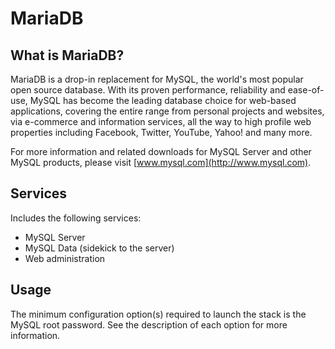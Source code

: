 MariaDB
=======

What is MariaDB?
----------------
MariaDB is a drop-in replacement for MySQL, the world's most popular open source database. With its proven performance, reliability and ease-of-use, MySQL has become the leading database choice for web-based applications, covering the entire range from personal projects and websites, via e-commerce and information services, all the way to high profile web properties including Facebook, Twitter, YouTube, Yahoo! and many more.

For more information and related downloads for MySQL Server and other MySQL products, please visit [www.mysql.com](http://www.mysql.com).


Services
--------
Includes the following services:
- MySQL Server
- MySQL Data (sidekick to the server)
- Web administration

Usage
-----
The minimum configuration option(s) required to launch the stack is the MySQL root password. See the description of each option for more information.
